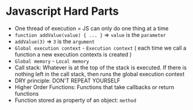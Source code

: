 # Javascript Hard Parts

- One thread of execution = JS can only do one thing at a time
- `function addValue(value) { ... }` => `value` is the `parameter`
- `addValue(3)` => `3` is the `argument`
- `Global execution context` - `Execution context` ( each time we call a function a new execution contexts is created )
- `Global memory` - `Local memory`
- Call stack: Whatever is at the top of the stack is executed. If there is nothing left in the call stack, then runs the global execution context
- DRY principle: DON'T REPEAT YOURSELF
- Higher Order Functions: Functions that take callbacks or return functions
- Function stored as property of an object: `method`